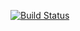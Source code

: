 [![Build Status](https://app.travis-ci.com/digJoy/cleanreact.svg?branch=master)](https://app.travis-ci.com/digJoy/cleanreact)